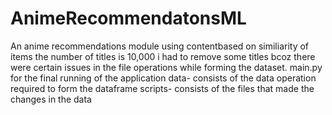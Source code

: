 # AnimeRecommendatonsML
An anime recommendations module using contentbased on similiarity of items 
the number of titles is 10,000
i had to remove some titles bcoz there were certain issues in the file operations while forming the dataset. 
main.py for the final running of the application
data- consists of the data operation required to form the dataframe
scripts- consists of the files that made the changes in the data
